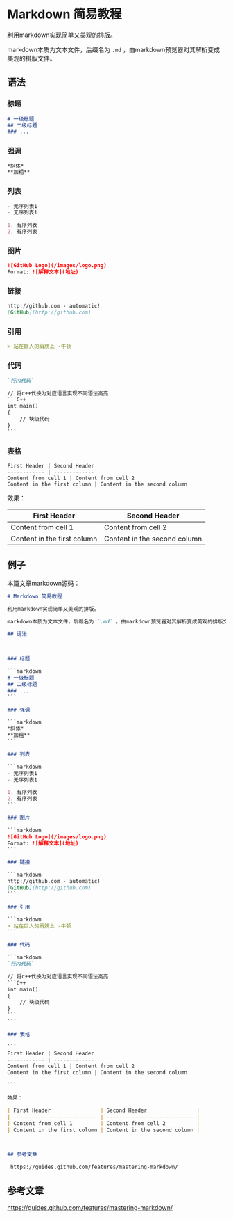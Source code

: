 # Markdown 简易教程

利用markdown实现简单又美观的排版。

markdown本质为文本文件，后缀名为 `.md` ，由markdown预览器对其解析变成美观的排版文件。

## 语法



### 标题

```markdown
# 一级标题
## 二级标题
### ...
```

### 强调

```markdown
*斜体*
**加粗**
```

### 列表

```markdown
- 无序列表1
- 无序列表1

1. 有序列表
2. 有序列表
```

### 图片

```markdown
![GitHub Logo](/images/logo.png)
Format: ![解释文本](地址)
```

### 链接

```markdown
http://github.com - automatic!
[GitHub](http://github.com)
```

### 引用

```markdown
> 站在巨人的肩膀上 -牛顿
```

### 代码

```markdown
`行内代码` 

// 将c++代换为对应语言实现不同语法高亮
​```C++
int main()
{
	// 块级代码
}
​```
```

### 表格

```
First Header | Second Header
------------ | -------------
Content from cell 1 | Content from cell 2
Content in the first column | Content in the second column

```

效果：

| First Header                | Second Header                |
| --------------------------- | ---------------------------- |
| Content from cell 1         | Content from cell 2          |
| Content in the first column | Content in the second column |



## 例子

本篇文章markdown源码：

```markdown
# Markdown 简易教程

利用markdown实现简单又美观的排版。

markdown本质为文本文件，后缀名为 `.md` ，由markdown预览器对其解析变成美观的排版文件。

## 语法



### 标题

​```markdown
# 一级标题
## 二级标题
### ...
​```

### 强调

​```markdown
*斜体*
**加粗**
​```

### 列表

​```markdown
- 无序列表1
- 无序列表1

1. 有序列表
2. 有序列表
​```

### 图片

​```markdown
![GitHub Logo](/images/logo.png)
Format: ![解释文本](地址)
​```

### 链接

​```markdown
http://github.com - automatic!
[GitHub](http://github.com)
​```

### 引用

​```markdown
> 站在巨人的肩膀上 -牛顿
​```

### 代码

​```markdown
`行内代码` 

// 将c++代换为对应语言实现不同语法高亮
​```C++
int main()
{
	// 块级代码
}
​```
​```

### 表格

​```
First Header | Second Header
------------ | -------------
Content from cell 1 | Content from cell 2
Content in the first column | Content in the second column

​```

效果：

| First Header                | Second Header                |
| --------------------------- | ---------------------------- |
| Content from cell 1         | Content from cell 2          |
| Content in the first column | Content in the second column |



## 参考文章

 https://guides.github.com/features/mastering-markdown/
```



## 参考文章

 https://guides.github.com/features/mastering-markdown/